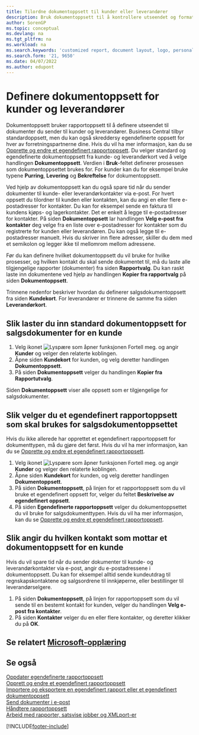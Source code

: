 ```yaml
---
title: Tilordne dokumentoppsett til kunder eller leverandører
description: Bruk dokumentoppsett til å kontrollere utseendet og formatet til dokumenter som fakturaer og ordrer du sender til kunder og leverandører.
author: SorenGP
ms.topic: conceptual
ms.devlang: na
ms.tgt_pltfrm: na
ms.workload: na
ms.search.keywords: 'customized report, document layout, logo, personalize'
ms.search.form: '21, 9650'
ms.date: 04/07/2022
ms.author: edupont
---
```

# <a name="define-document-layouts-for-customers-and-vendors"></a><a name="define-document-layouts-for-customers-and-vendors"></a>Definere dokumentoppsett for kunder og leverandører

Dokumentoppsett bruker rapportoppsett til å definere utseendet til dokumenter du sender til kunder og leverandører. Business Central tilbyr standardoppsett, men du kan også skreddersy egendefinerte oppsett for hver av forretningspartnerne dine. Hvis du vil ha mer informasjon, kan du se [Opprette og endre et egendefinert rapportoppsett](ui-how-create-custom-report-layout.md). Du velger standard og egendefinerte dokumentoppsett fra kunde- og leverandørkort ved å velge handlingen **Dokumentoppsett**. Verdien i **Bruk**-feltet definerer prosessen som dokumentoppsettet brukes for. For kunder kan du for eksempel bruke typene **Purring**, **Levering** og **Bekreftelse** for dokumentoppsett.

Ved hjelp av dokumentoppsett kan du også spare tid når du sender dokumenter til kunde- eller leverandørkontakter via e-post. For hvert oppsett du tilordner til kunden eller kontakten, kan du angi en eller flere e-postadresser for kontakter. Du kan for eksempel sende en faktura til kundens kjøps- og lagerkontakter. Det er enkelt å legge til e-postadresser for kontakter. På siden **Dokumentoppsett** lar handlingen **Velg e-post fra kontakter** deg velge fra en liste over e-postadresser for kontakter som du registrerte for kunden eller leverandøren. Du kan også legge til e-postadresser manuelt. Hvis du skriver inn flere adresser, skiller du dem med et semikolon og legger ikke til mellomrom mellom adressene.

Før du kan definere hvilket dokumentoppsett du vil bruke for hvilke prosesser, og hvilken kontakt du skal sende dokumentet til, må du laste alle tilgjengelige rapporter (dokumenter) fra siden **Rapportvalg**. Du kan raskt laste inn dokumentene ved hjelp av handlingen **Kopier fra rapportvalg** på siden **Dokumentoppsett**.

Trinnene nedenfor beskriver hvordan du definerer salgsdokumentoppsett fra siden **Kundekort**. For leverandører er trinnene de samme fra siden **Leverandørkort**.

## <a name="to-load-the-standard-document-layouts-for-sales-documents-for-a-customer"></a><a name="to-load-the-standard-document-layouts-for-sales-documents-for-a-customer"></a>Slik laster du inn standard dokumentoppsett for salgsdokumenter for en kunde

1. Velg ikonet ![Lyspære som åpner funksjonen Fortell meg.](media/ui-search/search_small.png "Fortell hva du vil gjøre") og angir **Kunder** og velger den relaterte koblingen.
2. Åpne siden **Kundekort** for kunden, og velg deretter handlingen **Dokumentoppsett**.
3. På siden **Dokumentoppsett** velger du handlingen **Kopier fra Rapportutvalg**.

Siden **Dokumentoppsett** viser alle oppsett som er tilgjengelige for salgsdokumenter. 

## <a name="to-select-a-custom-report-layout-to-use-for-the-sales-document-layout"></a><a name="to-select-a-custom-report-layout-to-use-for-the-sales-document-layout"></a>Slik velger du et egendefinert rapportoppsett som skal brukes for salgsdokumentoppsettet

Hvis du ikke allerede har opprettet et egendefinert rapportoppsett for dokumenttypen, må du gjøre det først. Hvis du vil ha mer informasjon, kan du se [Opprette og endre et egendefinert rapportoppsett](ui-how-create-custom-report-layout.md).

1. Velg ikonet ![Lyspære som åpner funksjonen Fortell meg.](media/ui-search/search_small.png "Fortell hva du vil gjøre") og angir **Kunder** og velger den relaterte koblingen.
2. Åpne siden **Kundekort** for kunden, og velg deretter handlingen **Dokumentoppsett**.
3. På siden **Dokumentoppsett**, på linjen for et rapportoppsett som du vil bruke et egendefinert oppsett for, velger du feltet **Beskrivelse av egendefinert oppsett**.
4. På siden **Egendefinerte rapportoppsett** velger du dokumentoppsettet du vil bruke for salgsdokumenttypen. Hvis du vil ha mer informasjon, kan du se [Opprette og endre et egendefinert rapportoppsett](ui-how-create-custom-report-layout.md).

## <a name="to-specify-which-contact-will-receive-which-document-layout-for-a-customer"></a><a name="to-specify-which-contact-will-receive-which-document-layout-for-a-customer"></a>Slik angir du hvilken kontakt som mottar et dokumentoppsett for en kunde

Hvis du vil spare tid når du sender dokumenter til kunde- og leverandørkontakter via e-post, angir du e-postadressene i dokumentoppsett. Du kan for eksempel alltid sende kundeutdrag til regnskapskontaktene og salgsordrene til innkjøperne, eller bestillinger til leverandørselgere.

1. På siden **Dokumentoppsett**, på linjen for rapportoppsett som du vil sende til en bestemt kontakt for kunden, velger du handlingen **Velg e-post fra kontakter**.
2. På siden **Kontakter** velger du en eller flere kontakter, og deretter klikker du på **OK**.

## <a name="see-related-microsoft-training"></a><a name="see-related-microsoft-training"></a>Se relatert [Microsoft-opplæring](/training/modules/change-documents-dynamics-365-business-central/)

## <a name="see-also"></a><a name="see-also"></a>Se også

[Oppdater egendefinerte rapportoppsett](ui-update-report-layouts.md)  
[Opprett og endre et egendefinert rapportoppsett](ui-how-create-custom-report-layout.md)  
[Importere og eksportere en egendefinert rapport eller et egendefinert dokumentoppsett](ui-how-import-and-export-report-layout.md)  
[Send dokumenter i e-post](ui-how-send-documents-email.md)  
[Håndtere rapportoppsett](ui-manage-report-layouts.md)  
[Arbeid med rapporter, satsvise jobber og XMLport-er](ui-work-report.md)  


[!INCLUDE[footer-include](includes/footer-banner.md)]
